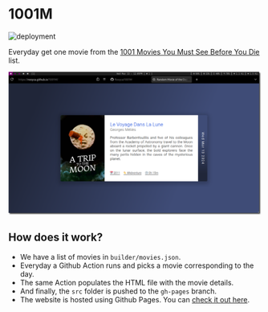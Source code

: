 # 1001M

![deployment](https://img.shields.io/github/deployments/rooyca/1001M/github-pages)

Everyday get one movie from the [1001 Movies You Must See Before You Die](builder/movies.json) list.

![preview](preview.png)

## How does it work?

- We have a list of movies in `builder/movies.json`.
- Everyday a Github Action runs and picks a movie corresponding to the day.
- The same Action populates the HTML file with the movie details.
- And finally, the `src` folder is pushed to the `gh-pages` branch.
- The website is hosted using Github Pages. You can [check it out here](https://rooyca.github.io/1001M).